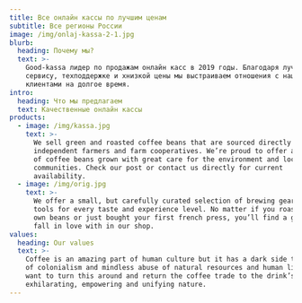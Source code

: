 ```yaml
---
title: Все онлайн кассы по лучшим ценам
subtitle: Все регионы России
image: /img/onlaj-kassa-2-1.jpg
blurb:
  heading: Почему мы?
  text: >-
    Good-kassa лидер по продажам онлайн касс в 2019 годы. Благодаря лучшему
    сервису, техподдержке и хнизкой цены мы выстраиваем отношения с нашими
    клиентами на долгое время.
intro:
  heading: Что мы предлагаем
  text: Качественные онлайн кассы
products:
  - image: /img/kassa.jpg
    text: >-
      We sell green and roasted coffee beans that are sourced directly from
      independent farmers and farm cooperatives. We’re proud to offer a variety
      of coffee beans grown with great care for the environment and local
      communities. Check our post or contact us directly for current
      availability.
  - image: /img/orig.jpg
    text: >-
      We offer a small, but carefully curated selection of brewing gear and
      tools for every taste and experience level. No matter if you roast your
      own beans or just bought your first french press, you’ll find a gadget to
      fall in love with in our shop.
values:
  heading: Our values
  text: >-
    Coffee is an amazing part of human culture but it has a dark side too – one
    of colonialism and mindless abuse of natural resources and human lives. We
    want to turn this around and return the coffee trade to the drink’s
    exhilarating, empowering and unifying nature.
---
```


